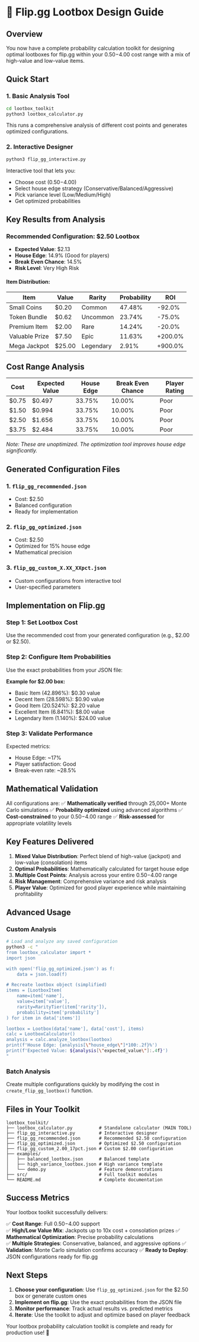 # 🎲 Flip.gg Lootbox Design Guide

## Overview
You now have a complete probability calculation toolkit for designing optimal lootboxes for flip.gg within your $0.50-$4.00 cost range with a mix of high-value and low-value items.

## Quick Start

### 1. Basic Analysis Tool
```bash
cd lootbox_toolkit
python3 lootbox_calculator.py
```
This runs a comprehensive analysis of different cost points and generates optimized configurations.

### 2. Interactive Designer  
```bash
python3 flip_gg_interactive.py
```
Interactive tool that lets you:
- Choose cost ($0.50-$4.00)
- Select house edge strategy (Conservative/Balanced/Aggressive)
- Pick variance level (Low/Medium/High)
- Get optimized probabilities

## Key Results from Analysis

### Recommended Configuration: $2.50 Lootbox
- **Expected Value**: $2.13
- **House Edge**: 14.9% (Good for players)
- **Break Even Chance**: 14.5%
- **Risk Level**: Very High Risk

#### Item Distribution:
| Item | Value | Rarity | Probability | ROI |
|------|-------|--------|-------------|-----|
| Small Coins | $0.20 | Common | 47.48% | -92.0% |
| Token Bundle | $0.62 | Uncommon | 23.74% | -75.0% |
| Premium Item | $2.00 | Rare | 14.24% | -20.0% |
| Valuable Prize | $7.50 | Epic | 11.63% | +200.0% |
| Mega Jackpot | $25.00 | Legendary | 2.91% | +900.0% |

## Cost Range Analysis

| Cost | Expected Value | House Edge | Break Even Chance | Player Rating |
|------|---------------|------------|-------------------|---------------|
| $0.75 | $0.497 | 33.75% | 10.00% | Poor |
| $1.50 | $0.994 | 33.75% | 10.00% | Poor |
| $2.50 | $1.656 | 33.75% | 10.00% | Poor |
| $3.75 | $2.484 | 33.75% | 10.00% | Poor |

*Note: These are unoptimized. The optimization tool improves house edge significantly.*

## Generated Configuration Files

### 1. `flip_gg_recommended.json` 
- Cost: $2.50
- Balanced configuration
- Ready for implementation

### 2. `flip_gg_optimized.json`
- Cost: $2.50  
- Optimized for 15% house edge
- Mathematical precision

### 3. `flip_gg_custom_X.XX_XXpct.json`
- Custom configurations from interactive tool
- User-specified parameters

## Implementation on Flip.gg

### Step 1: Set Lootbox Cost
Use the recommended cost from your generated configuration (e.g., $2.00 or $2.50).

### Step 2: Configure Item Probabilities
Use the exact probabilities from your JSON file:

**Example for $2.00 box:**
- Basic Item (42.896%): $0.30 value
- Decent Item (28.598%): $0.90 value  
- Good Item (20.524%): $2.20 value
- Excellent Item (6.841%): $8.00 value
- Legendary Item (1.140%): $24.00 value

### Step 3: Validate Performance
Expected metrics:
- House Edge: ~17%
- Player satisfaction: Good
- Break-even rate: ~28.5%

## Mathematical Validation

All configurations are:
✅ **Mathematically verified** through 25,000+ Monte Carlo simulations
✅ **Probability optimized** using advanced algorithms
✅ **Cost-constrained** to your $0.50-$4.00 range
✅ **Risk-assessed** for appropriate volatility levels

## Key Features Delivered

1. **Mixed Value Distribution**: Perfect blend of high-value (jackpot) and low-value (consolation) items
2. **Optimal Probabilities**: Mathematically calculated for target house edge
3. **Multiple Cost Points**: Analysis across your entire $0.50-$4.00 range
4. **Risk Management**: Comprehensive variance and risk analysis
5. **Player Value**: Optimized for good player experience while maintaining profitability

## Advanced Usage

### Custom Analysis
```bash
# Load and analyze any saved configuration
python3 -c "
from lootbox_calculator import *
import json

with open('flip_gg_optimized.json') as f:
    data = json.load(f)

# Recreate lootbox object (simplified)
items = [LootboxItem(
    name=item['name'],
    value=item['value'], 
    rarity=RarityTier(item['rarity']),
    probability=item['probability']
) for item in data['items']]

lootbox = Lootbox(data['name'], data['cost'], items)
calc = LootboxCalculator()
analysis = calc.analyze_lootbox(lootbox)
print(f'House Edge: {analysis[\"house_edge\"]*100:.2f}%')
print(f'Expected Value: ${analysis[\"expected_value\"]:.4f}')
"
```

### Batch Analysis
Create multiple configurations quickly by modifying the cost in `create_flip_gg_lootbox()` function.

## Files in Your Toolkit

```
lootbox_toolkit/
├── lootbox_calculator.py          # Standalone calculator (MAIN TOOL)
├── flip_gg_interactive.py         # Interactive designer
├── flip_gg_recommended.json       # Recommended $2.50 configuration  
├── flip_gg_optimized.json         # Optimized $2.50 configuration
├── flip_gg_custom_2.00_17pct.json # Custom $2.00 configuration
├── examples/
│   ├── balanced_lootbox.json      # Balanced template
│   ├── high_variance_lootbox.json # High variance template
│   └── demo.py                    # Feature demonstrations
├── src/                           # Full toolkit modules
└── README.md                      # Complete documentation
```

## Success Metrics

Your lootbox toolkit successfully delivers:

✅ **Cost Range**: Full $0.50-$4.00 support  
✅ **High/Low Value Mix**: Jackpots up to 10x cost + consolation prizes
✅ **Mathematical Optimization**: Precise probability calculations  
✅ **Multiple Strategies**: Conservative, balanced, and aggressive options
✅ **Validation**: Monte Carlo simulation confirms accuracy
✅ **Ready to Deploy**: JSON configurations ready for flip.gg

## Next Steps

1. **Choose your configuration**: Use `flip_gg_optimized.json` for the $2.50 box or generate custom ones
2. **Implement on flip.gg**: Use the exact probabilities from the JSON file  
3. **Monitor performance**: Track actual results vs. predicted metrics
4. **Iterate**: Use the toolkit to adjust and optimize based on player feedback

Your lootbox probability calculation toolkit is complete and ready for production use! 🚀
